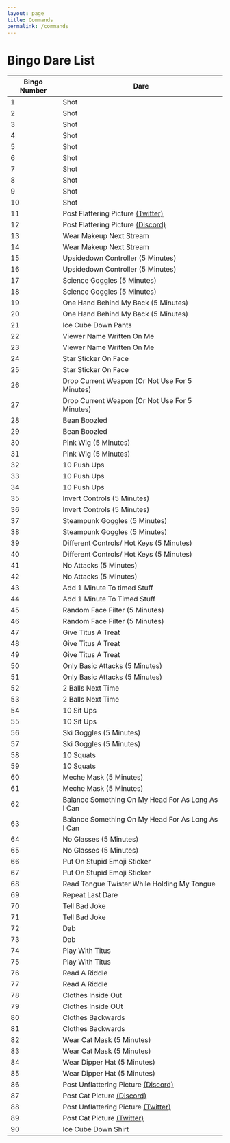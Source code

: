 ```yaml
---
layout: page
title: Commands
permalink: /commands
---
```


# Bingo Dare List  


Bingo Number | Dare  
------------ | ------------- 
1| Shot 
2 | Shot 
3 | Shot
4| Shot 
5 | Shot 
6 | Shot 
7 | Shot 
8 | Shot 
9 | Shot 
10 | Shot
11 | Post Flattering Picture [(Twitter)](https://twitter.com/home)
12 | Post Flattering Picture [(Discord)](https://discord.gg/uuc8GJATYk)
13 | Wear Makeup Next Stream 
14 | Wear Makeup Next Stream 
15 | Upsidedown Controller (5 Minutes) 
16 | Upsidedown Controller (5 Minutes) 
17 | Science Goggles (5 Minutes) 
18 | Science Goggles (5 Minutes) 
19 | One Hand Behind My Back (5 Minutes) 
20 | One Hand Behind My Back (5 Minutes) 
21 | Ice Cube Down Pants 
22 | Viewer Name Written On Me 
23 | Viewer Name Written On Me 
24 | Star Sticker On Face 
25 | Star Sticker On Face
26 | Drop Current Weapon (Or Not Use For 5 Minutes) 
27 | Drop Current Weapon (Or Not Use For 5 Minutes) 
28 | Bean Boozled 
29 | Bean Boozled 
30 | Pink Wig (5 Minutes) 
31 | Pink Wig (5 Minutes) 
32 | 10 Push Ups 
33 | 10 Push Ups 
34 | 10 Push Ups 
35 | Invert Controls (5 Minutes) 
36 | Invert Controls (5 Minutes) 
37 | Steampunk Goggles (5 Minutes) 
38 | Steampunk Goggles (5 Minutes) 
39 | Different Controls/ Hot Keys (5 Minutes) 
40 | Different Controls/ Hot Keys (5 Minutes) 
41 | No Attacks (5 Minutes) 
42 | No Attacks (5 Minutes) 
43 | Add 1 Minute To timed Stuff 
44 | Add 1 Minute To Timed Stuff 
45 | Random Face Filter (5 Minutes) 
46 | Random Face Filter (5 Minutes) 
47 | Give Titus A Treat 
48 | Give Titus A Treat 
49 | Give Titus A Treat 
50 | Only Basic Attacks (5 Minutes) 
51 | Only Basic Attacks (5 Minutes) 
52 | 2 Balls Next Time 
53 | 2 Balls Next Time 
54 | 10 Sit Ups 
55 | 10 Sit Ups 
56 | Ski Goggles (5 Minutes) 
57 | Ski Goggles (5 Minutes) 
58 | 10 Squats 
59 | 10 Squats 
60 | Meche Mask (5 Minutes) 
61 | Meche Mask (5 Minutes) 
62 | Balance Something On My Head For As Long As I Can 
63 | Balance Something On My Head For As Long As I Can 
64 | No Glasses (5 Minutes) 
65 | No Glasses (5 Minutes) 
66 | Put On Stupid Emoji Sticker 
67 | Put On Stupid Emoji Sticker 
68 | Read Tongue Twister While Holding My Tongue 
69 | Repeat Last Dare 
70 | Tell Bad Joke 
71 | Tell Bad Joke 
72 | Dab 
73 | Dab 
74 | Play With Titus 
75 | Play With Titus 
76 | Read A Riddle 
77 | Read A Riddle 
78 | Clothes Inside Out 
79 | Clothes Inside OUt 
80 | Clothes Backwards 
81 | Clothes Backwards 
82 | Wear Cat Mask (5 Minutes) 
83 | Wear Cat Mask (5 Minutes) 
84 | Wear Dipper Hat (5 Minutes) 
85 | Wear Dipper Hat (5 Minutes) 
86 | Post Unflattering Picture [(Discord)](https://discord.gg/uuc8GJATYk)
87 | Post Cat Picture [(Discord)](https://discord.gg/uuc8GJATYk)
88 | Post Unflattering Picture [(Twitter)](https://twitter.com/home)
89 | Post Cat Picture [(Twitter)](https://twitter.com/home)
90 | Ice Cube Down Shirt 
